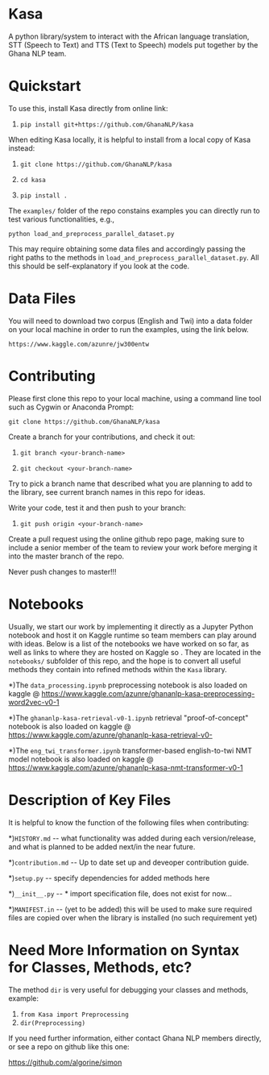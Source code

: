 # Kasa
A python library/system to interact with the African language translation, STT (Speech to Text) and TTS (Text to Speech) models put together by the Ghana NLP team.

# Quickstart
To use this, install Kasa directly from online link:

1. `pip install git+https://github.com/GhanaNLP/kasa`

When editing Kasa locally, it is helpful to install from a local copy of Kasa instead:

1. `git clone https://github.com/GhanaNLP/kasa`

2. `cd kasa`

3. `pip install .`

The `examples/` folder of the repo constains examples you can directly run to test various functionalities, e.g., 

`python load_and_preprocess_parallel_dataset.py`

This may require obtaining some data files and accordingly passing the right paths to the methods in `load_and_preprocess_parallel_dataset.py`. All this should be self-explanatory if you look at the code.

# Data Files
You will need to download two corpus (English and Twi) into a data folder on your local machine in order to run the examples, using the link below.

`https://www.kaggle.com/azunre/jw300entw`

# Contributing
Please first clone this repo to your local machine, using a command line tool such as Cygwin or Anaconda Prompt:

`git clone https://github.com/GhanaNLP/kasa`

Create a branch for your contributions, and check it out:

1. `git branch <your-branch-name>`

2. `git checkout <your-branch-name>`

Try to pick a branch name that described what you are planning to add to the library, see current branch names in this repo for ideas.

Write your code, test it and then push to your branch:

1. `git push origin <your-branch-name>`

Create a pull request using the online github repo page, making sure to include a senior member of the team to review your work before merging it into the master branch of the repo. 

Never push changes to master!!!

# Notebooks
Usually, we start our work by implementing it directly as a Jupyter Python notebook and host it on Kaggle runtime so team members can play around with ideas. Below is a list of the notebooks we have worked on so far, as well as links to where they are hosted on Kaggle so . They are located in the `notebooks/` subfolder of this repo, and the hope is to convert all useful methods they contain into refined methods within the `Kasa` library.

*)The `data_processing.ipynb` preprocessing notebook is also loaded on kaggle @ https://www.kaggle.com/azunre/ghananlp-kasa-preprocessing-word2vec-v0-1 

*)The `ghananlp-kasa-retrieval-v0-1.ipynb` retrieval "proof-of-concept" notebook is also loaded on kaggle @ https://www.kaggle.com/azunre/ghananlp-kasa-retrieval-v0-

*)The `eng_twi_transformer.ipynb` transformer-based english-to-twi NMT model notebook is also loaded on kaggle @ 
https://www.kaggle.com/azunre/ghananlp-kasa-nmt-transformer-v0-1

# Description of Key Files
It is helpful to know the function of the following files when contributing:

*)`HISTORY.md` -- what functionality was added during each version/release, and what is planned to be added next/in the near future.

*)`contribution.md` -- Up to date set up and deveoper contribution guide.

*)`setup.py` -- specify dependencies for added methods here

*)`__init__.py` -- * import specification file, does not exist for now...

*)`MANIFEST.in` -- (yet to be added) this will be used to make sure required files are copied over when the library is installed (no such requirement yet)

# Need More Information on Syntax for Classes, Methods, etc?
The method `dir` is very useful for debugging your classes and methods, example:

1. `from Kasa import Preprocessing`
2. `dir(Preprocessing)`

If you need further information, either contact Ghana NLP members directly, or see a repo on github like this one:

https://github.com/algorine/simon

